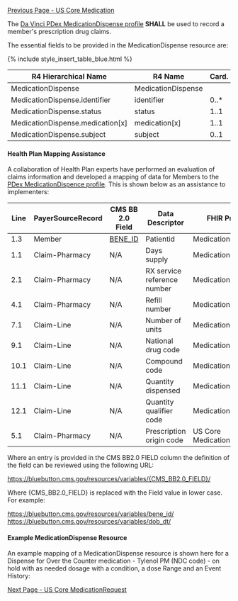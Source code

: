 <!-- PDexMedicationDispense.md {% comment %}
*****************************************************************************************
*                            WARNING: DO NOT EDIT THIS FILE                             *
*                                                                                       *
* This file is generated by SUSHI. Any edits you make to this file will be overwritten. *
*                                                                                       *
* To change the contents of this file, edit the original source file at:                *
* ig-data/input/pagecontent/PDexMedicationDispense.md                                   *
*****************************************************************************************
{% endcomment %} -->
[Previous Page - US Core Medication](USCoreMedication.html)

The  [Da Vinci PDex MedicationDispense profile](https://build.fhir.org/ig/HL7/davinci-hrex/StructureDefinition-pdex-medicationdispense.html)  **SHALL** be used to record a member's prescription drug claims.

The essential fields to be provided in the MedicationDispense resource are:

{% include style_insert_table_blue.html %}

| R4 Hierarchical Name             | R4 Name            | Card. | Type                       |
|----------------------------------|--------------------|-------|----------------------------|
| MedicationDispense               | MedicationDispense |       | DomainResource             |
| MedicationDispense.identifier    | identifier         | 0..*  | Identifier                 |
| MedicationDispense.status        | status             | 1..1  | code                       |
| MedicationDispense.medication[x] | medication[x]      | 1..1  |                            |
| MedicationDispense.subject       | subject            | 0..1  | Reference(Patient | Group) |

#### Health Plan Mapping Assistance

A collaboration of Health Plan experts have performed an evaluation of claims information and developed a mapping of  data for Members to the [PDex MedicationDispence profile](https://build.fhir.org/ig/HL7/davinci-hrex/StructureDefinition-pdex-medicationdispense.html). This is shown below as an assistance  to implementers:

| Line | PayerSourceRecord | CMS BB 2.0 Field | Data Descriptor             | FHIR Profile              | Profile Field                                                          | ValueSet                                                | Notes                          |
|------|-------------------|------------------|-----------------------------|---------------------------|------------------------------------------------------------------------|---------------------------------------------------------|--------------------------------|
| 1.3  | Member            | [BENE_ID](https://bluebutton.cms.gov/resources/variables/bene_id)          | Patientid                   | MedicationDispense        | .subject                                                               |                                                         | Reference(Patient)             |
| 1.1  | Claim-Pharmacy    |  N/A                | Days supply                 | MedicationDispense        | .daysSupply                                                            |                                                         |                                |
| 2.1  | Claim-Pharmacy    |  N/A                | RX service reference number | MedicationDispense        | .identifier                                                            |                                                         |                                |
| 4.1  | Claim-Pharmacy    |   N/A               | Refill number               | MedicationDispense        | .type                                                                  | http://hl7.org/fhir/R4/v3/ActPharmacySupplyType/vs.html | Calculate First Fill or Refill |
| 7.1  | Claim-Line        |  N/A                | Number of units             | MedicationDispense        |                                                                        |                                                         |                                |
| 9.1  | Claim-Line        |  N/A                | National drug code          | MedicationDispense        | .medication.medcationCodeeableConcept                                  |                                                         | SNOMED CT Code                 |
| 10.1 | Claim-Line        |  N/A                | Compound code               | MedicationDispense        | .medication.medcationReference(Medication)                             |                                                         |                                |
| 11.1 | Claim-Line        |  N/A                | Quantity dispensed          | MedicationDispense        | .quantity                                                              |                                                         |                                |
| 12.1 | Claim-Line        |  N/A                | Quantity qualifier code     | MedicationDispense        | .category                                                              |                                                         |                                |
| 5.1  | Claim-Pharmacy    |  N/A                | Prescription origin code    | US Core MedicationRequest | .authorizingPrescription.Reference(MedicationRequest).identifier.value |                                                         |                                |


Where an entry is provided in the CMS BB2.0 FIELD column the definition of the field can be reviewed using the following URL:

https://bluebutton.cms.gov/resources/variables/{CMS_BB2.0_FIELD}/

Where {CMS_BB2.0_FIELD} is replaced with the Field value in lower case. For example:

https://bluebutton.cms.gov/resources/variables/bene_id/
https://bluebutton.cms.gov/resources/variables/dob_dt/

#### Example MedicationDispense Resource

An example mapping of a MedicationDispense resource is shown here for a Dispense for Over the Counter medication - Tylenol PM (NDC code) - on hold with as needed dosage with a condition, a dose Range and an Event History:




[Next Page - US Core MedicationRequest](USCoreMedicationRequest.html)
